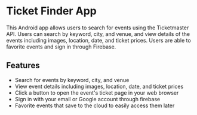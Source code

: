 # Ticket Finder App  
This Android app allows users to search for events using the Ticketmaster API. Users can search by keyword, city, and venue, and view details of the events including images, location, date, and ticket prices. Users are able to favorite events and sign in through Firebase.  

## Features  
- Search for events by keyword, city, and venue  
- View event details including images, location, date, and ticket prices  
- Click a button to open the event's ticket page in your web browser  
- Sign in with your email or Google account through firebase
- Favorite events that save to the cloud to easily access them later
